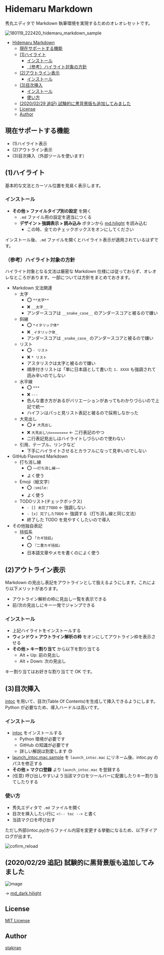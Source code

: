 # Hidemaru Markdown
秀丸エディタで Markdown 執筆環境を実現するためのオレオレセットです。

![180119_222420_hidemaru_markdown_sample](https://user-images.githubusercontent.com/23325839/35152874-8782c640-fd67-11e7-838c-0120461546a7.png)

<!-- toc -->
- [Hidemaru Markdown](#hidemaru-markdown)
  - [現在サポートする機能](#現在サポートする機能)
  - [(1)ハイライト](#1ハイライト)
    - [インストール](#インストール)
    - [（参考）ハイライト対象の方針](#参考ハイライト対象の方針)
  - [(2)アウトライン表示](#2アウトライン表示)
    - [インストール](#インストール-1)
  - [(3)目次挿入](#3目次挿入)
    - [インストール](#インストール-2)
    - [使い方](#使い方)
  - [(2020/02/29 追記) 試験的に黒背景版も追加してみました](#20200229-追記-試験的に黒背景版も追加してみました)
  - [License](#license)
  - [Author](#author)

## 現在サポートする機能
- (1)ハイライト表示
- (2)アウトライン表示
- (3)目次挿入（外部ツールを使います）

## (1)ハイライト
基本的な文法とカーソル位置を見易く表示します。

### インストール
- **その他 > ファイルタイプ別の設定** を開く
  - `.md` ファイル用の設定を適当につくる
  - **デザイン > 強調表示 > 読み込み** ボタンから [md.hilight](md.hilight) を読み込む
    - この時、全てのチェックボックスをオンにしてください

インストール後、`.md` ファイルを開くとハイライト表示が適用されているはずです。

### （参考）ハイライト対象の方針
ハイライト対象となる文法は厳密な Markdown 仕様には従っておらず、オレオレなところがあります。一部については方針をまとめておきます。

- Markdown 文法関連
  - 太字
    - :o: `**太字**`
    - :x: `__太字__`
    - アンダースコアは `__snake_case__` のアンダースコアと被るので嫌い
  - 斜線
    - :o: `*イタリック体*`
    - :x: `_イタリック体_`
    - アンダースコアは `_snake_case_` のアンダースコアと被るので嫌い
  - リスト
    - :o: `- リスト`
    - :x: `* リスト`
    - アスタリスクは太字と被るので嫌い
    - 順序付きリストは「単に日本語として書いた `1. XXXX` も強調されて読み辛いのでしない
  - 水平線
    - :o: `***`
    - :x: `---`
    - 色んな書き方があるがバリエーションがあってもわかりづらいので上記で統一
    - ハイフンはパっと見リスト表記と被るので採用しなかった
  - 大見出し
    - :o: `# 大見出し`
    - :x: `大見出し\n========` ← 二行表記のやつ
    - 二行表記見出しはハイライトしづらいので使わない
  - 引用、テーブル、リンクなど
    - 下手にハイライトさせるとカラフルになって見辛いのでしない
- GitHub Flavored Markdown
  - 打ち消し線
    - :o: `~~打ち消し線~~`
    - よく使う
  - Emoji（絵文字）
    - :o: `:smile:`
    - よく使う
  - TODOリスト(チェックボックス)
    - `- [] 未完了TODO` ← 強調しない
    - `- [x] 完了したTODO` ← 強調する（打ち消し線と同じ文法）
    - 終了した TODO を見やすくしたいので導入
- その他独自表記
  - 括弧系
    - :o: `「カギ括弧」`
    - :o: `『二重カギ括弧』`
    - 日本語文章やメモを書くのによく使う

## (2)アウトライン表示
Markdown の見出し表記をアウトラインとして扱えるようにします。これにより以下メリットがあります。

- アウトライン解析の枠に見出し一覧を表示できる
- 前/次の見出しにキー一発でジャンプできる

### インストール
- 上記ハイライトをインストールする
- **ウィンドウ > アウトライン解析の枠** をオンにしてアウトライン枠を表示させる
- **その他 > キー割り当て** から以下を割り当てる
  - Alt + Up: 前の見出し
  - Alt + Down: 次の見出し

キー割り当てはお好きな割り当てで OK です。

## (3)目次挿入
[intoc](https://github.com/stakiran/intoc) を用いて、目次(Table Of Contents)を生成して挿入できるようにします。Python が必要なため、導入ハードルは高いです。

### インストール
- [intoc](https://github.com/stakiran/intoc) をインストールする
  - Python 環境が必要です
  - GitHub の知識が必要です
  - 詳しい解説は割愛します :sweat:
- [launch_intoc.mac.sample](launch_intoc.mac.sample) を `launch_intoc.mac` にリネーム後、intoc.py のパスを修正する
- **その他 > マクロ登録** より `launch_intoc.mac` を登録する
- (任意) 呼び出しやすいよう当該マクロをツールバーに配置したりキー割り当てしたりする

### 使い方
- 秀丸エディタで `.md` ファイルを開く
- 目次を挿入したい行に `<!-- toc -->` と書く
- 当該マクロを呼び出す

ただし外部(intoc.py)からファイル内容を変更する挙動になるため、以下ダイアログが出ます。

![cofirm_reload](https://user-images.githubusercontent.com/23325839/35152754-f877b866-fd66-11e7-89e8-9f4aee46ef55.jpg)

## (2020/02/29 追記) 試験的に黒背景版も追加してみました
![image](https://user-images.githubusercontent.com/23325839/75606127-190a9000-5b2d-11ea-9800-7bc1fc933bc4.png)

→ [md_dark.hilight](md_dark.hilight)

## License
[MIT License](LICENSE)

## Author
[stakiran](https://github.com/stakiran)
